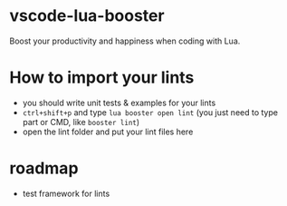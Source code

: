 # vscode-lua-booster
Boost your productivity and happiness when coding with Lua.

# How to import your lints
- you should write unit tests & examples for your lints 
- `ctrl+shift+p` and type `lua booster open lint` (you just need to type part or CMD, like `booster lint`)
- open the lint folder and put your lint files here

# roadmap
- test framework for lints
